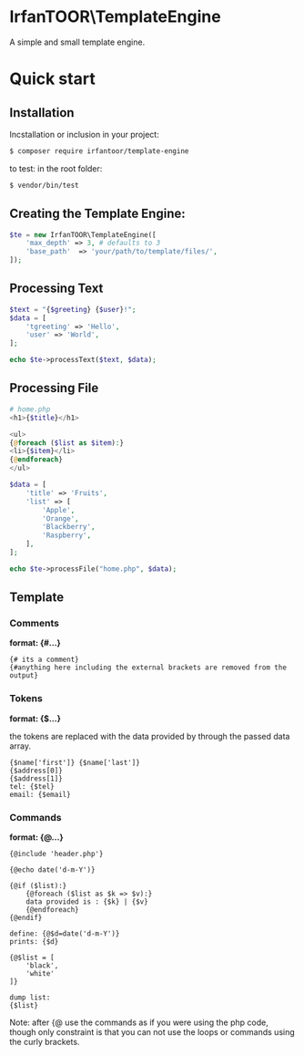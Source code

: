 # IrfanTOOR\TemplateEngine

A simple and small template engine.

# Quick start

## Installation

Incstallation or inclusion in your project:
```sh
$ composer require irfantoor/template-engine
```

to test:
in the root folder:
```sh
$ vendor/bin/test
```

## Creating the Template Engine:
```php
$te = new IrfanTOOR\TemplateEngine([
    'max_depth' => 3, # defaults to 3
    'base_path'  => 'your/path/to/template/files/',
]);
```

## Processing Text
```php
$text = "{$greeting} {$user}!";
$data = [
    'tgreeting' => 'Hello',
    'user' => 'World',
];

echo $te->processText($text, $data);
```

## Processing File

```php
# home.php
<h1>{$title}</h1>

<ul>
{@foreach ($list as $item):}
<li>{$item}</li>
{@endforeach}
</ul>
```

```php
$data = [
    'title' => 'Fruits',
    'list' => [
        'Apple',
        'Orange',
        'Blackberry',
        'Raspberry',
    ],
];

echo $te->processFile("home.php", $data);
```

## Template

### Comments

__format: {#...}__

```tplt
{# its a comment}
{#anything here including the external brackets are removed from the output}
```

### Tokens
__format: {$...}__

the tokens are replaced with the data provided by through the passed data array.

```tplt
{$name['first']} {$name['last']}
{$address[0]}
{$address[1]}
tel: {$tel}
email: {$email}
```

### Commands
__format: {@...}__

```tplt
{@include 'header.php'}

{@echo date('d-m-Y')}

{@if ($list):}
    {@foreach ($list as $k => $v):}
    data provided is : {$k} | {$v}
    {@endforeach}
{@endif}

define: {@$d=date('d-m-Y')}
prints: {$d}

{@$list = [
    'black',
    'white'
]}

dump list: 
{$list}

```

 Note: after {@ use the commands as if you were using the php code, though only constraint is that
 you can not use the loops or commands using the curly brackets.
